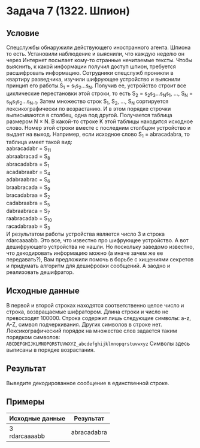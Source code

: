 #  Задача 7 (1322. Шпион)

## Условие

Спецслужбы обнаружили действующего иностранного агента. Шпиона то есть. Установили наблюдение и выяснили, что каждую неделю он через Интернет посылает кому-то странные нечитаемые тексты. Чтобы выяснить, к какой информации получил доступ шпион, требуется расшифровать информацию. Сотрудники спецслужб проникли в квартиру разведчика, изучили шифрующее устройство и выяснили принцип его работы.S<sub>1</sub> = s<sub>1</sub>s<sub>2</sub>...s<sub>N</sub>. Получив ее, устройство строит все циклические перестановки этой строки, то есть S<sub>2</sub> = s<sub>2</sub>s<sub>3</sub>...s<sub>N</sub>s<sub>1</sub>, ..., S<sub>N</sub> = s<sub>N</sub>s<sub>1</sub>s<sub>2</sub>...s<sub>N-1</sub>. Затем множество строк S<sub>1</sub>, S<sub>2</sub>, ..., S<sub>N</sub> сортируется лексикографически по возрастанию. И в этом порядке строчки выписываются в столбец, одна под другой. Получается таблица размером N × N. В какой-то строке K этой таблицы находится исходное слово. Номер этой строки вместе с последним столбцом устройство и выдает на выход.
Например, если исходное слово S<sub>1</sub> = abracadabra, то таблица имеет такой вид:<br>
    aabracadabr = S<sub>11</sub><br>
    abraabracad = S<sub>8</sub><br>
    abracadabra = S<sub>1</sub><br>
    acadabraabr = S<sub>4</sub><br>
    adabraabrac = S<sub>6</sub><br>
    braabracada = S<sub>9</sub><br>
    bracadabraa = S<sub>2</sub><br>
    cadabraabra = S<sub>5</sub><br>
    dabraabraca = S<sub>7</sub><br>
    raabracadab = S<sub>10</sub><br>
    racadabraab = S<sub>3</sub><br>
И результатом работы устройства является число 3 и строка rdarcaaaabb.
Это все, что известно про шифрующее устройство. А вот дешифрующего устройства не нашли. Но поскольку заведомо известно, что декодировать информацию можно (а иначе зачем же ее передавать?), Вам предложили помочь в борьбе с хищениями секретов и придумать алгоритм для дешифровки сообщений. А заодно и реализовать дешифратор.

## Исходные данные

В первой и второй строках находятся соответственно целое число и строка, возвращаемые шифратором. Длина строки и число не превосходят 100000. Строка содержит лишь следующие символы: a-z, A-Z, символ подчеркивания. Других символов в строке нет. Лексикографический порядок на множестве слов задается таким порядком символов:
`ABCDEFGHIJKLMNOPQRSTUVWXYZ_abcdefghijklmnopqrstuvwxyz`
Символы здесь выписаны в порядке возрастания.

## Результат
Выведите декодированное сообщение в единственной строке.

## Примеры
| Исходные данные | Результат  |
|---|---|
|3 <br> rdarcaaaabb| abracadabra |
